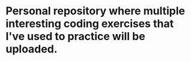 # Personal repository where multiple interesting coding exercises that I've used to practice will be uploaded.
